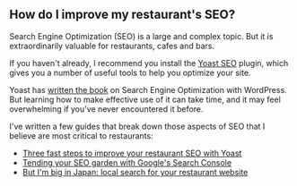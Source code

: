 ## <a name="seo"></a> How do I improve my restaurant's SEO?

Search Engine Optimization (SEO) is a large and complex topic. But it is extraordinarily valuable for restaurants, cafes and bars.

If you haven't already, I recommend you install the [Yoast SEO](https://wordpress.org/plugins/wordpress-seo/) plugin, which gives you a number of useful tools to help you optimize your site.

Yoast has [written the book](https://yoast.com/wordpress-seo/) on Search Engine Optimization with WordPress. But learning how to make effective use of it can take time, and it may feel overwhelming if you've never encountered it before.

I've written a few guides that break down those aspects of SEO that I believe are most critical to restaurants:

- [Three fast steps to improve your restaurant SEO with Yoast](https://www.etoilewebdesign.com/2015/02/17/three-fast-steps-improve-restaurant-seo-yoast/)
- [Tending your SEO garden with Google's Search Console](https://www.etoilewebdesign.com/2015/08/31/tending-your-seo-garden-with-googles-search-console/)
- [But I'm big in Japan: local search for your restaurant website](https://www.etoilewebdesign.com/2015/03/18/but-im-big-in-japan-local-search-for-your-restaurant-website/)
